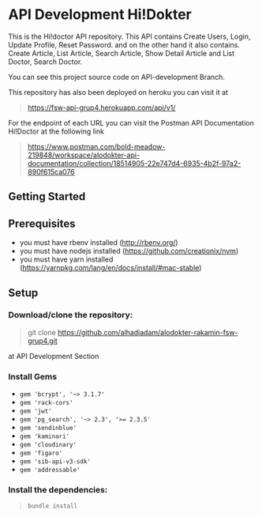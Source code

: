 # API Development Hi!Dokter

This is the Hi!doctor API repository.
This API contains Create Users, Login, Update Profile, Reset Password.
and on the other hand it also contains. 
Create Article, List Article, Search Article, Show Detail Article and List Doctor, Search Doctor.

You can see this project source code on API-development Branch.

This repository has also been deployed on heroku you can visit it at
> https://fsw-api-grup4.herokuapp.com/api/v1/

For the endpoint of each URL you can visit the Postman API Documentation Hi!Doctor at the following link
> https://www.postman.com/bold-meadow-219848/workspace/alodokter-api-documentation/collection/18514905-22e747d4-6935-4b2f-97a2-890f615ca076


## Getting Started

## Prerequisites
- you must have rbenv installed (http://rbenv.org/)
- you must have nodejs installed (https://github.com/creationix/nvm)
- you must have yarn installed (https://yarnpkg.com/lang/en/docs/install/#mac-stable)



## Setup
### Download/clone the repository:
> git clone https://github.com/alhadiadam/alodokter-rakamin-fsw-grup4.git

at API Development Section

### Install Gems
* `gem 'bcrypt', '~> 3.1.7'`
* `gem 'rack-cors'`
* `gem 'jwt'`
* `gem 'pg_search', '~> 2.3', '>= 2.3.5'`
* `gem 'sendinblue'`
* `gem 'kaminari'`
* `gem 'cloudinary'`
* `gem 'figaro'`
* `gem 'sib-api-v3-sdk'`
* `gem 'addressable'`

### Install the dependencies:
>`bundle install`
